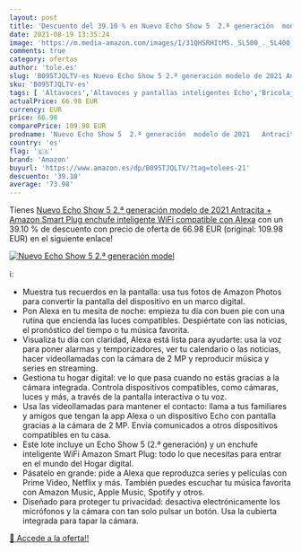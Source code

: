 ```yaml
---
layout: post
title: 'Descuento del 39.10 % en Nuevo Echo Show 5  2.ª generación  model'
date: 2021-08-19 13:35:24
image: 'https://m.media-amazon.com/images/I/31QHSRHItMS._SL500_._SL400_.jpg'
comments: true
category: ofertas
author: 'tole.es'
slug: 'B095TJQLTV-es Nuevo Echo Show 5 2.ª generación modelo de 2021 Antracita...'
sku: 'B095TJQLTV-es'
tags: [ 'Altavoces','Altavoces y pantallas inteligentes Echo','Bricolaje y herramientas','Dispositivos Amazon','Dispositivos Amazon y Accesorios','Electrónica','Enchufes inteligentes y a control remoto','Enchufes y accesorios','Equipos de audio y Hi-Fi','Instalación eléctrica','Pantallas inteligentes','Paquetes de dispositivos','alexa','amazon','enchufe','inteligente', ]
actualPrice: 66.98 EUR
currency: EUR
price: 66.98
comparePrice: 109.98 EUR
prodname: 'Nuevo Echo Show 5  2.ª generación  modelo de 2021   Antracita + Amazon Smart Plug  enchufe inteligente WiFi   compatible con Alexa'
country: 'es'
flag: '🇪🇸'
brand: 'Amazon'
buyurl: 'https://www.amazon.es/dp/B095TJQLTV/?tag=tolees-21'
descuento: '39.10'
average: '73.98'
---
```


Tienes [Nuevo Echo Show 5  2.ª generación  modelo de 2021   Antracita + Amazon Smart Plug  enchufe inteligente WiFi   compatible con Alexa](https://www.amazon.es/dp/B095TJQLTV/?tag=tolees-21) con un 39.10 % de descuento con precio de oferta de 66.98 EUR (original: 109.98 EUR) en el siguiente enlace!

[![Nuevo Echo Show 5  2.ª generación  model](https://m.media-amazon.com/images/I/31QHSRHItMS._SL500_._SL400_.jpg)](https://www.amazon.es/dp/B095TJQLTV/?tag=tolees-21)

ℹ️:

- Muestra tus recuerdos en la pantalla: usa tus fotos de Amazon Photos para convertir la pantalla del dispositivo en un marco digital.
- Pon Alexa en tu mesita de noche: empieza tu día con buen pie con una rutina que encienda las luces compatibles. Despiértate con las noticias, el pronóstico del tiempo o tu música favorita.
- Visualiza tu día con claridad, Alexa está lista para ayudarte: usa la voz para poner alarmas y temporizadores, ver tu calendario o las noticias, hacer videollamadas con la cámara de 2 MP y reproducir música y series en streaming.
- Gestiona tu hogar digital: ve lo que pasa cuando no estás gracias a la cámara integrada. Controla dispositivos compatibles, como cámaras, luces y más, a través de la pantalla interactiva o tu voz.
- Usa las videollamadas para mantener el contacto: llama a tus familiares y amigos que tengan la app Alexa o un dispositivo Echo con pantalla gracias a la cámara de 2 MP. Envía comunicados a otros dispositivos compatibles en tu casa.
- Este lote incluye un Echo Show 5 (2.ª generación) y un enchufe inteligente WiFi Amazon Smart Plug: todo lo que necesitas para entrar en el mundo del Hogar digital.
- Pásatelo en grande: pide a Alexa que reproduzca series y películas con Prime Video, Netflix y más. También puedes escuchar tu música favorita con Amazon Music, Apple Music, Spotify y otros.
- Diseñado para proteger tu privacidad: desactiva electrónicamente los micrófonos y la cámara con tan solo pulsar un botón. Usa la cubierta integrada para tapar la cámara.

[🛒 Accede a la oferta!!](https://www.amazon.es/dp/B095TJQLTV/?tag=tolees-21)
